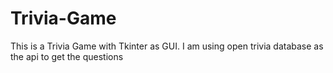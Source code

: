 # Trivia-Game

This is a Trivia Game with Tkinter as GUI. I am using open trivia database as the api to get the questions
